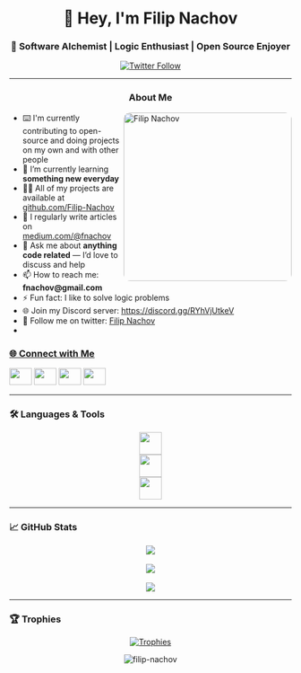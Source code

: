 <h1 align="center">👋 Hey, I'm Filip Nachov</h1>
<h3 align="center">🧠 Software Alchemist | Logic Enthusiast | Open Source Enjoyer</h3>

<p align="center">
  <a href="https://twitter.com/GamesrulerN"><img src="https://img.shields.io/twitter/follow/GamesrulerN?logo=twitter&style=for-the-badge" alt="Twitter Follow" /></a>
</p>

---

<h3 align="center">About Me</h3>

<img src="https://i.pinimg.com/originals/e8/c9/28/e8c928879223816651ec0e885932fdea.jpg" alt="Filip Nachov" align="right" width="300" height="300" style="border-radius: 12px;">

<ul>
  <li>⌨️ I'm currently contributing to open-source and doing projects on my own and with other people</li>
  <li>🌱 I’m currently learning <strong>something new everyday</strong></li>
  <li>👨‍💻 All of my projects are available at <a href="https://github.com/Filip-Nachov">github.com/Filip-Nachov</a></li>
  <li>📝 I regularly write articles on <a href="https://medium.com/@fnachov">medium.com/@fnachov</a></li>
  <li>💬 Ask me about <strong>anything code related</strong> — I’d love to discuss and help</li>
  <li>📫 How to reach me: <strong>fnachov@gmail.com</strong></li>
  <li>⚡ Fun fact: I like to solve logic problems</li>
  <li>🌐 Join my Discord server: <a href="https://discord.gg/RYhVjUtkeV">https://discord.gg/RYhVjUtkeV</a></li>
  <li>🐤 Follow me on twitter: <a href="https://x.com/GamesrulerN">Filip Nachov<li>
</ul>



### 🌐 Connect with Me
<p align="left">
  <a href="https://twitter.com/GamesrulerN"><img src="https://raw.githubusercontent.com/rahuldkjain/github-profile-readme-generator/master/src/images/icons/Social/twitter.svg" height="30" width="40" /></a>
  <a href="https://www.kaggle.com/filipnachov"><img src="https://raw.githubusercontent.com/rahuldkjain/github-profile-readme-generator/master/src/images/icons/Social/kaggle.svg" height="30" width="40" /></a>
  <a href="https://medium.com/@fnachov"><img src="https://raw.githubusercontent.com/rahuldkjain/github-profile-readme-generator/master/src/images/icons/Social/medium.svg" height="30" width="40" /></a>
  <a href="https://discord.gg/RYhVjUtkeV"><img src="https://raw.githubusercontent.com/rahuldkjain/github-profile-readme-generator/master/src/images/icons/Social/discord.svg" height="30" width="40" /></a>
</p>

---

### 🛠️ Languages & Tools

<p align="center">
  <img src="https://skillicons.dev/icons?i=cpp,py,cs,java,html,css,js,bash" height="40" />
  <br/>
  <img src="https://skillicons.dev/icons?i=flask,opencv,pytorch,tensorflow,scikitlearn,pandas,mysql,sqlite,redis" height="40" />
  <br/>
  <img src="https://skillicons.dev/icons?i=aws,docker,figma,unity,ai,git,github,vim,neovim,r,go,lua" height="40" />
</p>

---

### 📈 GitHub Stats

<p align="center">
  <img src="https://github-readme-stats.vercel.app/api/top-langs/?username=Filip-Nachov&layout=compact&theme=gruvbox&hide_border=true" />
  <br/><br/>
  <img src="https://github-readme-stats.vercel.app/api?username=Filip-Nachov&show_icons=true&theme=gruvbox&hide_border=true&border_radius=7.5" />
  <br/><br/>
  <img src="https://github-readme-streak-stats.herokuapp.com/?user=Filip-Nachov&theme=gruvbox&hide_border=true&border_radius=7" />
</p>

---

### 🏆 Trophies

<p align="center">
  <a href="https://github.com/ryo-ma/github-profile-trophy">
    <img src="https://github-profile-trophy.vercel.app/?username=filip-nachov&theme=gruvbox&hide_border=true&border_radius=7" alt="Trophies" />
  </a>
</p>

<p align="center">
  <img src="https://komarev.com/ghpvc/?username=filip-nachov&label=Profile%20views&color=0e75b6&style=flat" alt="filip-nachov" />
</p>










<!---
Filip-Nachov/Filip-Nachov is a ✨ special ✨ repository because its `README.md` (this file) appears on your GitHub profile.
You can click the Preview link to take a look at your changes.
--->
